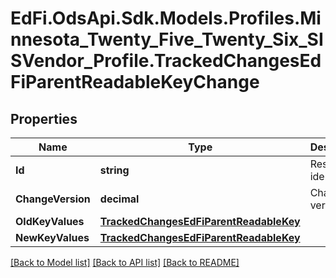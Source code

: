 # EdFi.OdsApi.Sdk.Models.Profiles.Minnesota_Twenty_Five_Twenty_Six_SISVendor_Profile.TrackedChangesEdFiParentReadableKeyChange

## Properties

Name | Type | Description | Notes
------------ | ------------- | ------------- | -------------
**Id** | **string** | Resource identifier | [optional] 
**ChangeVersion** | **decimal** | Change version | [optional] 
**OldKeyValues** | [**TrackedChangesEdFiParentReadableKey**](TrackedChangesEdFiParentReadableKey.md) |  | [optional] 
**NewKeyValues** | [**TrackedChangesEdFiParentReadableKey**](TrackedChangesEdFiParentReadableKey.md) |  | [optional] 

[[Back to Model list]](../README.md#documentation-for-models) [[Back to API list]](../README.md#documentation-for-api-endpoints) [[Back to README]](../README.md)

